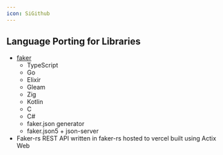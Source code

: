```yaml
---
icon: SiGithub
---
```


## Language Porting for Libraries
- [faker](https://github.com/faker-js/awesome-faker)
	- TypeScript
	- Go
	- Elixir
	- Gleam
	- Zig
	- Kotlin
	- C
	- C#
	- faker.json generator
	- faker.json5 + json-server
- Faker-rs REST API written in faker-rs hosted to vercel built using Actix Web